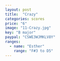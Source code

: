 ```yaml
---
layout: post
title:  "Crazy"
categories: scores
price: "6"
image: "11-Crazy.jpg"
key: "B major"
paypal: "CSWE3WJMKLV8Y"
ranges:
  - name: "Esther"
    range: "F#3 to D5"
---
```

